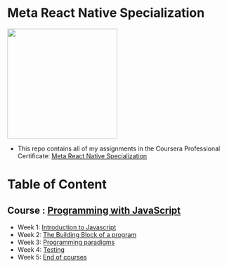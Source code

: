 # Meta React Native Specialization
<img src="./meta-logo.png" width=250>

- This repo contains all of my assignments in the Coursera Professional Certificate: [Meta React Native Specialization](https://www.coursera.org/learn/programming-with-javascript/home/)

# Table of Content
## Course : [Programming with JavaScript](https://github.com/Arham-12336/Meta-Programming-with-JavaScript/tree/main/Programming%20with%20Javascript)
  * Week 1: [Introduction to Javascript](https://github.com/Arham-12336/Meta-Programming-with-JavaScript)
  * Week 2: [The Building Block of a program](https://github.com/Arham-12336/Meta-Programming-with-JavaScript)
  * Week 3: [Programming paradigms](https://github.com/Arham-12336/Meta-Programming-with-JavaScript/tree/main/Programming%20with%20Javascript/Week%2003)
  * Week 4: [Testing](https://github.com/Arham-12336/Meta-Programming-with-JavaScript/tree/main/Programming%20with%20Javascript/Week%2004)
  * Week 5: [End of courses](https://github.com/Arham-12336/Meta-Programming-with-JavaScript/tree/main/Programming%20with%20Javascript/Week%2005/end-of-course-assignment)
